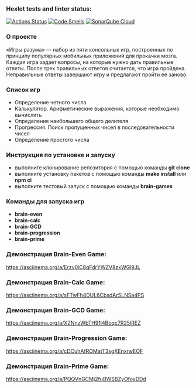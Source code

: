 ### Hexlet tests and linter status:
[![Actions Status](https://github.com/IamIvanVl/backend-project-44/actions/workflows/hexlet-check.yml/badge.svg)](https://github.com/IamIvanVl/backend-project-44/actions)
[![Code Smells](https://sonarcloud.io/api/project_badges/measure?project=IamIvanVl_backend-project-44&metric=code_smells)](https://sonarcloud.io/summary/new_code?id=IamIvanVl_backend-project-44)
[![SonarQube Cloud](https://sonarcloud.io/images/project_badges/sonarcloud-light.svg)](https://sonarcloud.io/summary/new_code?id=IamIvanVl_backend-project-44)

### О проекте
«Игры разума» — набор из пяти консольных игр, построенных по принципу популярных мобильных приложений для прокачки мозга. Каждая игра задает вопросы, на которые нужно дать правильные ответы. После трех правильных ответов считается, что игра пройдена. Неправильные ответы завершают игру и предлагают пройти ее заново.

### Список игр
* Определение четного числа
* Калькулятор. Арифметические выражения, которые необходимо вычислить
* Определение наибольшего общего делителя
* Прогрессия. Поиск пропущенных чисел в последовательности чисел
* Определение простого числа

### Инструкция по установке и запуску
* выполните клонирование репозитория с помощью команды **git clone**
* выполните установку пакетов с помощью команды **make install** или **npm ci**
* выполните тестовый запуск с помощью команды **brain-games**

### Команды для запуска игр
* **brain-even**
* **brain-calc**
* **brain-GCD**
* **brain-progression**
* **brain-prime**

### Демонстрация Brain-Even Game:
https://asciinema.org/a/Erzv0iC8qFdrYWZV8zxWGl9JL

### Демонстрация Brain-Calc Game:
https://asciinema.org/a/sFTwFh4DUL6CbsdArSLNSa4PS

### Демонстрация Brain-GCD Game:
https://asciinema.org/a/XZNnzWbTH91l4Boqc7R25lREZ

### Демонстрация Brain-Progression Game:
https://asciinema.org/a/cDCuhAfROMatT3sgXEnxrwEOF

### Демонстрация Brain-Prime Game:
https://asciinema.org/a/PQQVnGCMj2fuBWSBZyOfoyDDd